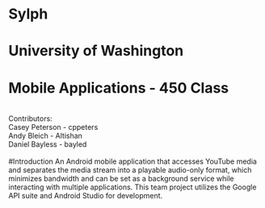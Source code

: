 # Sylph
# University of Washington
# Mobile Applications - 450 Class
<br />
Contributors: <br />
Casey Peterson - cppeters <br />
Andy Bleich - Altishan <br />
Daniel Bayless - bayled <br />
<br />
#Introduction
An Android mobile application that accesses YouTube media and separates the media stream into a playable audio-only format, 
which minimizes bandwidth and can be set as a background service while interacting with multiple applications. This team 
project utilizes the Google API suite and Android Studio for development.

